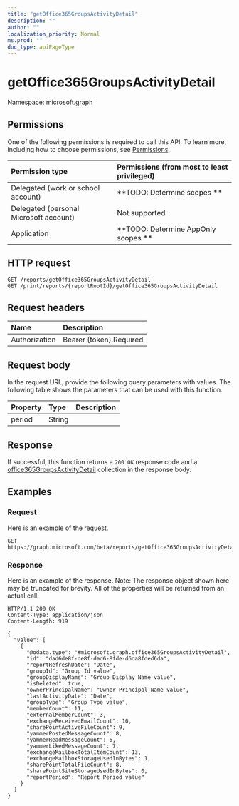 ```yaml
---
title: "getOffice365GroupsActivityDetail"
description: ""
author: ""
localization_priority: Normal
ms.prod: ""
doc_type: apiPageType
---
```


# getOffice365GroupsActivityDetail

Namespace: microsoft.graph



## Permissions
One of the following permissions is required to call this API. To learn more, including how to choose permissions, see [Permissions](/concepts/permissions-reference.md).

|Permission type|Permissions (from most to least privileged)|
|:---|:---|
|Delegated (work or school account)|**TODO: Determine scopes **|
|Delegated (personal Microsoft account)|Not supported.|
|Application|**TODO: Determine AppOnly scopes **|

## HTTP request
<!-- {
  "blockType": "ignored"
}
-->
``` http
GET /reports/getOffice365GroupsActivityDetail
GET /print/reports/{reportRootId}/getOffice365GroupsActivityDetail
```

## Request headers
|Name|Description|
|:---|:---|
|Authorization|Bearer {token}.Required|

## Request body
In the request URL, provide the following query parameters with values.
The following table shows the parameters that can be used with this function.

|Property|Type|Description|
|:---|:---|:---|
|period|String||



## Response
If successful, this function returns a `200 OK` response code and a [office365GroupsActivityDetail](../resources/office365groupsactivitydetail.md) collection in the response body.

## Examples

### Request
Here is an example of the request.
<!-- {
  "blockType": "request",
  "name": "reportroot_getoffice365groupsactivitydetail"
}
-->
``` http
GET https://graph.microsoft.com/beta/reports/getOffice365GroupsActivityDetail(period='parameterValue')
```

### Response
Here is an example of the response. Note: The response object shown here may be truncated for brevity. All of the properties will be returned from an actual call.
<!-- {
  "blockType": "response",
  "truncated": true,
  "@odata.type": "collection(microsoft.graph.office365groupsactivitydetail)"
}
-->
``` http
HTTP/1.1 200 OK
Content-Type: application/json
Content-Length: 919

{
  "value": [
    {
      "@odata.type": "#microsoft.graph.office365GroupsActivityDetail",
      "id": "dad6de8f-de8f-dad6-8fde-d6da8fded6da",
      "reportRefreshDate": "Date",
      "groupId": "Group Id value",
      "groupDisplayName": "Group Display Name value",
      "isDeleted": true,
      "ownerPrincipalName": "Owner Principal Name value",
      "lastActivityDate": "Date",
      "groupType": "Group Type value",
      "memberCount": 11,
      "externalMemberCount": 3,
      "exchangeReceivedEmailCount": 10,
      "sharePointActiveFileCount": 9,
      "yammerPostedMessageCount": 8,
      "yammerReadMessageCount": 6,
      "yammerLikedMessageCount": 7,
      "exchangeMailboxTotalItemCount": 13,
      "exchangeMailboxStorageUsedInBytes": 1,
      "sharePointTotalFileCount": 8,
      "sharePointSiteStorageUsedInBytes": 0,
      "reportPeriod": "Report Period value"
    }
  ]
}
```

